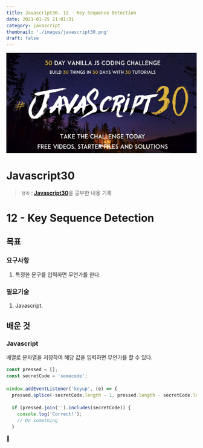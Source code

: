 ```yaml
---
title: Javascript30. 12 - Key Sequence Detection
date: 2021-01-25 21:01:31
category: javascript
thumbnail: './images/javascript30.png'
draft: false
---
```


![](./images/javascript30.png)

# Javascript30

> `정리` : [**Javascript30**](https://javascript30.com)을 공부한 내용 기록

# 12 - Key Sequence Detection

## 목표

### 요구사항

1. 특정한 문구를 입력하면 무언가를 한다.

### 필요기술

1. Javascript.

## 배운 것

### Javascript

배열로 문자열을 저장하여 해당 값을 입력하면 무언가를 할 수 있다.

```js
const pressed = [];
const secretCode = 'somecode';

window.addEventListener('keyup', (e) => {
  pressed.splice(-secretCode.length - 1, pressed.length - secretCode.length);

  if (pressed.join('').includes(secretCode)) {
    console.log('Correct!');
    // Do something
  }
```

👋
